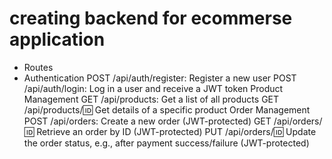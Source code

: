 # creating backend for ecommerse application

- Routes
- Authentication
  POST /api/auth/register: Register a new user
  POST /api/auth/login: Log in a user and receive a JWT token
  Product Management
  GET /api/products: Get a list of all products
  GET /api/products/:id: Get details of a specific product
  Order Management
  POST /api/orders: Create a new order (JWT-protected)
  GET /api/orders/:id: Retrieve an order by ID (JWT-protected)
  PUT /api/orders/:id: Update the order status, e.g., after payment success/failure (JWT-protected)
